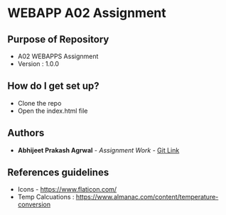 # WEBAPP A02 Assignment

## Purpose of Repository
* A02 WEBAPPS Assignment
* Version : 1.0.0

## How do I get set up?
* Clone the repo
* Open the index.html file


## Authors
* **Abhijeet Prakash Agrwal** - *Assignment Work* - [Git Link](https://github.com/s530670)

## References guidelines
* Icons - https://www.flaticon.com/
* Temp Calcuations : https://www.almanac.com/content/temperature-conversion
